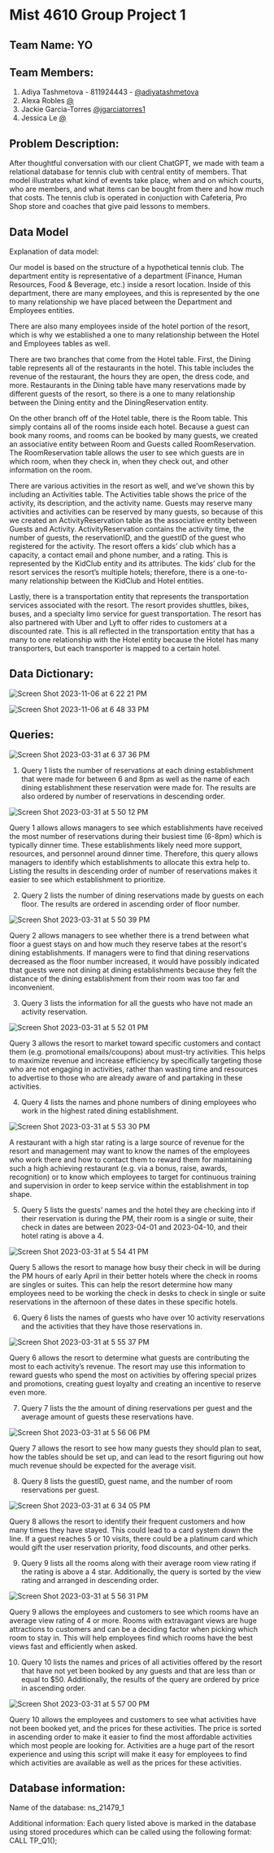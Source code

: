 # Mist 4610 Group Project 1

## Team Name: YO
 

## Team Members:

1. Adiya Tashmetova - 811924443 -  [@adiyatashmetova](https://www.github.com/adiyatashmetova)
2. Alexa Robles [@](https://www.github.com/)
3. Jackie Garcia-Torres [@jgarciatorres1](https://www.github.com/jgarciatorres1)
4. Jessica Le [@](https://www.github.com/)

## Problem Description:

After thoughtful conversation with our client ChatGPT, we made with team a relational database for tennis club with central entity of members. That model illustrates what kind of events take place, when and on which courts, who are members, and what items can be bought from there and how much that costs. The tennis club is operated in conjuction with Cafeteria, Pro Shop store and coaches that give paid lessons to members.


## Data Model

Explanation of data model: 

Our model is based on the structure of a hypothetical tennis club. 
The department entity is representative of a department (Finance, Human Resources, Food & Beverage, etc.) inside a resort location. Inside of this department, there are many employees, and this is represented by the one to many relationship we have placed between the Department and Employees entities. 

There are also many employees inside of the hotel portion of the resort, which is why we established a one to many relationship between the Hotel and Employees tables as well. 

There are two branches that come from the Hotel table. First, the Dining table represents all of the restaurants in the hotel. This table includes the revenue of the restaurant, the hours they are open, the dress code, and more.
 Restaurants in the Dining table have many reservations made by different guests of the resort, so there is a one to many relationship between the Dining entity and the DiningReservation entity. 
 
On the other branch off of the Hotel table, there is the Room table. This simply contains all of the rooms inside each hotel. Because a guest can book many rooms, and rooms can be booked by many guests, we created an associative entity between Room and Guests called RoomReservation.
 The RoomReservation table allows the user to see which guests are in which room, when they check in, when they check out, and other information on the room. 
 
There are various activities in the resort as well, and we’ve shown this by including an Activities table. The Activities table shows the price of the activity, its description, and the activity name. Guests may reserve many activities and activities can be reserved by many guests, so because of this we created an ActivityReservation table as the associative entity between Guests and Activity. 
ActivityReservation contains the activity time, the number of guests, the reservationID, and the guestID of the guest who registered for the activity. 
The resort offers a kids’ club which has a capacity, a contact email and phone number, and a rating. This is represented by the KidClub entity and its attributes. The kids’ club for the resort services the resort’s multiple hotels; therefore, there is a one-to-many relationship between the KidClub and Hotel entities.

Lastly, there is a transportation entity that represents the transportation services associated with the resort. The resort provides shuttles, bikes, buses, and a specialty limo service for guest transportation. The resort has also partnered with Uber and Lyft to offer rides to customers at a discounted rate. This is all reflected in the transportation entity that has a many to one relationship with the Hotel entity because the Hotel has many transporters, but each transporter is mapped to a certain hotel.



## Data Dictionary:
![Screen Shot 2023-11-06 at 6 22 21 PM](https://github.com/jgarciatorres1/MIST4610Project1/assets/149015175/4d05fe3c-e4e6-4428-a14c-168e9f869257)

![Screen Shot 2023-11-06 at 6 48 33 PM](https://github.com/jgarciatorres1/MIST4610Project1/assets/149015175/5505fbab-be0a-461c-9a90-9bc633f59c6d)



## Queries:

![Screen Shot 2023-03-31 at 6 37 36 PM](https://user-images.githubusercontent.com/128402101/229244775-f60ebfa8-49b5-4dc1-95f4-ae027192c111.png)

1. Query 1 lists the number of reservations at each dining establishment that were made for between 6 and 8pm as well as the name of each dining establishment these reservation were made for. The results are also ordered by number of reservations in descending order.

![Screen Shot 2023-03-31 at 5 50 12 PM](https://user-images.githubusercontent.com/128402101/229239154-7637136b-5ddd-400c-9335-f3e571507ed7.png)

Query 1 allows allows managers to see which establishments have received the most number of reservations during their busiest time (6-8pm) which is typically dinner time. These establishments likely need more support, resources, and personnel around dinner time. Therefore, this query allows managers to identify which establishments to allocate this extra help to. Listing the results in descending order of number of reservations makes it easier to see which establishment to prioritize.

2. Query 2 lists the number of dining reservations made by guests on each floor. The results are ordered in ascending order of floor number.

![Screen Shot 2023-03-31 at 5 50 39 PM](https://user-images.githubusercontent.com/128402101/229239237-725cac35-598a-49e5-9b5d-bfc96fb18714.png)

Query 2 allows managers to see whether there is a trend between what floor a guest stays on and how much they reserve tabes at the resort's dining establishments. If managers were to find that dining reservations decreased as the floor number increased, it would have possibly indicated that guests were not dining at dining establishments because they felt the distance of the dining establishment from their room was too far and inconvenient.

3. Query 3 lists the information for all the guests who have not made an activity reservation.

![Screen Shot 2023-03-31 at 5 52 01 PM](https://user-images.githubusercontent.com/128402101/229239403-19acc956-7345-406e-b7ba-a6eaf1c8db88.png)

Query 3 allows the resort to market toward specific customers and contact them (e.g. promotional emails/coupons) about must-try activities. This helps to maximize revenue and increase efficiency by specifically targeting those who are not engaging in activities, rather than wasting time and resources to advertise to those who are already aware of and partaking in these activities.

4. Query 4 lists the names and phone numbers of dining employees who work in the highest rated dining establishment.
 
![Screen Shot 2023-03-31 at 5 53 30 PM](https://user-images.githubusercontent.com/128402101/229239730-7f5416bd-0aff-4c4a-b64d-7f365f246a36.png)

A restaurant with a high star rating is a large source of revenue for the resort and management may want to know the names of the employees who work there and how to contact them to reward them for maintaining such a high achieving restaurant (e.g. via a bonus, raise, awards, recognition) or to know which employees to target for continuous training and supervision in order to keep service within the establishment in top shape.

5. Query 5 lists the guests’ names and the hotel they are checking into if their reservation is during the PM, their room is a single or suite, their check in dates are between 2023-04-01 and 2023-04-10, and their hotel rating is above a 4.

![Screen Shot 2023-03-31 at 5 54 41 PM](https://user-images.githubusercontent.com/128402101/229239947-e3c0ab47-c77c-474b-81c1-1b187548b89c.png)

Query 5 allows the resort to manage how busy their check in will be during the PM hours of early April in their better hotels where the check in rooms are singles or suites. This can help the resort determine how many employees need to be working the check in desks to check in single or suite reservations in the afternoon of these dates in these specific hotels.

6. Query 6 lists the names of guests who have over 10 activity reservations and the activities that they have those reservations in.

![Screen Shot 2023-03-31 at 5 55 37 PM](https://user-images.githubusercontent.com/128402101/229240045-10ca60c7-1cb2-49e2-a224-256c841e5fd8.png)

Query 6 allows the resort to determine what guests are contributing the most to each activity’s revenue. The resort may use this information to reward guests who spend the most on activities by offering special prizes and promotions, creating guest loyalty and creating an incentive to reserve even more.

7. Query 7 lists the the amount of dining reservations per guest and the average amount of guests these reservations have.

![Screen Shot 2023-03-31 at 5 56 06 PM](https://user-images.githubusercontent.com/128402101/229240108-152740f1-4c85-4a38-9194-c981cf33fc42.png)

Query 7 allows the resort to see how many guests they should plan to seat, how the tables should be set up, and can lead to the resort figuring out how much revenue should be expected for the average visit.

8. Query 8 lists the guestID, guest name, and the number of room reservations per guest.

![Screen Shot 2023-03-31 at 6 34 05 PM](https://user-images.githubusercontent.com/128402101/229244470-c29f68b3-f837-4a18-97bb-f86345b84431.png)

Query 8 allows the resort to identify their frequent customers and how many times they have stayed. This could lead to a card system down the line. If a guest reaches 5 or 10 visits, there could be a platinum card which would gift the user reservation priority, food discounts, and other perks.

9. Query 9 lists all the rooms along with their average room view rating if the rating is above a 4 star. Additionally, the query is sorted by the view rating and arranged in descending order.

![Screen Shot 2023-03-31 at 5 56 31 PM](https://user-images.githubusercontent.com/128402101/229240166-bb0bc849-08dd-4521-8608-7a85ff53ae46.png)

Query 9 allows the employees and customers to see which rooms have an average view rating of 4 or more. Rooms with extravagant views are huge attractions to customers and can be a deciding factor when picking which room to stay in. This will help employees find which rooms have the best views fast and efficiently when asked.

10. Query 10 lists the names and prices of all activities offered by the resort that have not yet been booked by any guests and that are less than or equal to $50. Additionally, the results of the query are ordered by price in ascending order.

![Screen Shot 2023-03-31 at 5 57 00 PM](https://user-images.githubusercontent.com/128402101/229240218-c01fb32b-5f71-4562-b014-b656bfe051bb.png)

Query 10 allows the employees and customers to see what activities have not been booked yet, and the prices for these activities. The price is sorted in ascending order to make it easier to find the most affordable activities which most people are looking for. Activities are a huge part of the resort experience and using this script will make it easy for employees to find which activities are available as well as the prices for these activities.

## Database information:

Name of the database: ns_21479_1

Additional information: Each query listed above is marked in the database using stored procedures which can be called using the following format: 
CALL TP_Q1();
